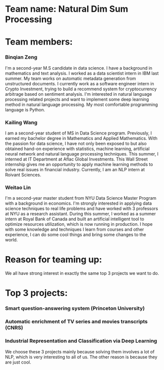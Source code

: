 # Team name: Natural Dim Sum Processing

# Team members:

### Binqian Zeng

I'm a second-year M.S candidate in data science. I have a background in mathematics and text analysis. I worked as a data scientist intern in IBM last summer. My team works on automatic metadata generation from unstructured documents. I currently work as a software engineer intern in Crypto Investment, trying to build a recommend system for cryptocurrency arbitrage based on sentiment analysis. I'm interested in natural language processing related projects and want to implement some deep learning method in natural language processing. My most comfortable programming language is Python. 


### Kailing Wang
I am a second-year student of MS in Data Science program. Previously, I earned my bachelor degree in Mathematics and Applied Mathematics. With the passion for data science, I have not only been exposed to but also obtained hand-on experience with statistics, machine learning, artificial neural network and natural language processing techniques. This summer, I interned at IT Department at Aflac Global Investments. This Wall Street internship gives me an opportunity to apply machine learning methods to solve real issues in financial industry. Currently, I am an NLP intern at Roivant Sciences. 


### Weitao Lin
I'm a second-year master student from NYU Data Science Master Program with a background in economics. I'm strongly interested in applying data science techniques to real life problems and have worked with 3 professors at NYU as a research assistant. During this summer, I worked as a summer intern at Royal Bank of Canada and built an artificial intelligent tool to optimize resources utilization, which is now running in production. I hope with some knowledge and techniques I learn from courses and other experience, I can do some cool things and bring some changes to the world.  

# Reason for teaming up: 
We all have strong interest in exactly the same top 3 projects we want to do.

# Top 3 projects:
### Smart question-answering system (Princeton University)
### Automatic enrichment of TV series and movies transcripts (CNRS)
### Industrial Representation and Classification via Deep Learning

We choose these 3 projects mainly because solving them involves a lot of NLP, which is very interesting to all of us. The other reason is because they are just cool.

